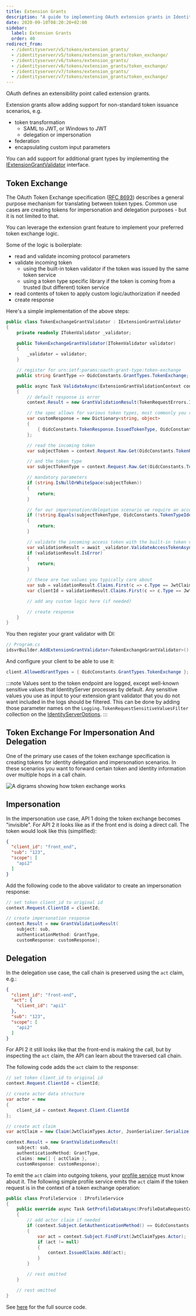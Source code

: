```yaml
---
title: Extension Grants
description: "A guide to implementing OAuth extension grants in IdentityServer for non-standard token issuance scenarios, with a focus on token exchange for impersonation and delegation using the IExtensionGrantValidator interface."
date: 2020-09-10T08:20:20+02:00
sidebar:
  label: Extension Grants
  order: 40
redirect_from:
  - /identityserver/v5/tokens/extension_grants/
  - /identityserver/v5/tokens/extension_grants/token_exchange/
  - /identityserver/v6/tokens/extension_grants/
  - /identityserver/v6/tokens/extension_grants/token_exchange/
  - /identityserver/v7/tokens/extension_grants/
  - /identityserver/v7/tokens/extension_grants/token_exchange/
---
```



OAuth defines an extensibility point called extension grants.

Extension grants allow adding support for non-standard token issuance scenarios, e.g.

* token transformation
    * SAML to JWT, or Windows to JWT
    * delegation or impersonation
* federation
* encapsulating custom input parameters

You can add support for additional grant types by implementing the [IExtensionGrantValidator](/identityserver/reference/validators/extension-grant-validator.md) interface.

## Token Exchange

The OAuth Token Exchange specification ([RFC 8693](https://tools.ietf.org/html/rfc8693)) describes a general purpose
mechanism for translating between token types. Common use cases are creating tokens for impersonation and delegation
purposes - but it is not limited to that.

You can leverage the extension grant feature to implement your preferred token exchange logic.

Some of the logic is boilerplate:

* read and validate incoming protocol parameters
* validate incoming token
  * using the built-in token validator if the token was issued by the same token service
  * using a token type specific library if the token is coming from a trusted (but different) token service
* read contents of token to apply custom logic/authorization if needed
* create response

Here's a simple implementation of the above steps:

```csharp
public class TokenExchangeGrantValidator : IExtensionGrantValidator
{
    private readonly ITokenValidator _validator;

    public TokenExchangeGrantValidator(ITokenValidator validator)
    {
        _validator = validator;
    }

    // register for urn:ietf:params:oauth:grant-type:token-exchange
    public string GrantType => OidcConstants.GrantTypes.TokenExchange;

    public async Task ValidateAsync(ExtensionGrantValidationContext context)
    {
        // default response is error
        context.Result = new GrantValidationResult(TokenRequestErrors.InvalidRequest);

        // the spec allows for various token types, most commonly you return an access token
        var customResponse = new Dictionary<string, object>
        {
            { OidcConstants.TokenResponse.IssuedTokenType, OidcConstants.TokenTypeIdentifiers.AccessToken }
        };

        // read the incoming token
        var subjectToken = context.Request.Raw.Get(OidcConstants.TokenRequest.SubjectToken);

        // and the token type
        var subjectTokenType = context.Request.Raw.Get(OidcConstants.TokenRequest.SubjectTokenType);

        // mandatory parameters
        if (string.IsNullOrWhiteSpace(subjectToken))
        {
            return;
        }

        // for our impersonation/delegation scenario we require an access token
        if (!string.Equals(subjectTokenType, OidcConstants.TokenTypeIdentifiers.AccessToken))
        {
            return;
        }

        // validate the incoming access token with the built-in token validator
        var validationResult = await _validator.ValidateAccessTokenAsync(subjectToken);
        if (validationResult.IsError)
        {
            return;
        }

        // these are two values you typically care about
        var sub = validationResult.Claims.First(c => c.Type == JwtClaimTypes.Subject).Value;
        var clientId = validationResult.Claims.First(c => c.Type == JwtClaimTypes.ClientId).Value;

        // add any custom logic here (if needed)

        // create response
    }
}
```

You then register your grant validator with DI:

```csharp
// Program.cs
idsvrBuilder.AddExtensionGrantValidator<TokenExchangeGrantValidator>();
```

And configure your client to be able to use it:

```csharp
client.AllowedGrantTypes = { OidcConstants.GrantTypes.TokenExchange };
```

:::note
Values sent to the token endpoint are logged, except well-known sensitive values that IdentityServer processes by
default.
Any sensitive values you use as input to your extension grant validator that you do not want included in the logs should
be filtered.
This can be done by adding those parameter names on the `Logging.TokenRequestSensitiveValuesFilter` collection on
the [IdentityServerOptions](/identityserver/reference/options.md#logging).
:::

## Token Exchange For Impersonation And Delegation

One of the primary use cases of the token exchange specification is creating tokens for identity delegation and
impersonation scenarios. In these scenarios you want to forward certain token and identity information over multiple
hops in a call chain.

![A digrams showing how token exchange works](images/token_exchange.png)

## Impersonation

In the impersonation use case, API 1 doing the token exchange becomes "invisible". For API 2 it looks like as if the
front end is doing a direct call. The token would look like this (simplified):

```json
{
  "client_id": "front_end",
  "sub": "123",
  "scope": [
    "api2"
  ]
}
```

Add the following code to the above validator to create an impersonation response:

```csharp
// set token client_id to original id
context.Request.ClientId = clientId;

// create impersonation response
context.Result = new GrantValidationResult(
    subject: sub, 
    authenticationMethod: GrantType, 
    customResponse: customResponse);
```

## Delegation

In the delegation use case, the call chain is preserved using the `act` claim, e.g.:

```json
{
  "client_id": "front-end",
  "act": {
    "client_id": "api1"
  },
  "sub": "123",
  "scope": [
    "api2"
  ]
}
```

For API 2 it still looks like that the front-end is making the call, but by inspecting the `act` claim, the API can
learn about the traversed call chain.

The following code adds the `act` claim to the response:

```csharp
// set token client_id to original id
context.Request.ClientId = clientId;

// create actor data structure
var actor = new
{
    client_id = context.Request.Client.ClientId
};

// create act claim
var actClaim = new Claim(JwtClaimTypes.Actor, JsonSerializer.Serialize(actor), IdentityServerConstants.ClaimValueTypes.Json);

context.Result = new GrantValidationResult(
    subject: sub, 
    authenticationMethod: GrantType, 
    claims: new[] { actClaim },
    customResponse: customResponse);
```

To emit the `act` claim into outgoing tokens,
your [profile service](/identityserver/reference/services/profile-service.md) must know about it. The following simple
profile service emits the `act` claim if the token request is in the context of a token exchange operation:

```csharp
public class ProfileService : IProfileService
{
    public override async Task GetProfileDataAsync(ProfileDataRequestContext context)
    {
        // add actor claim if needed
        if (context.Subject.GetAuthenticationMethod() == OidcConstants.GrantTypes.TokenExchange)
        {
            var act = context.Subject.FindFirst(JwtClaimTypes.Actor);
            if (act != null)
            {
                context.IssuedClaims.Add(act);
            }
        }

        // rest omitted
    }

    // rest omitted
}
```

See [here](/identityserver/samples/tokens.mdx) for the full source code.
